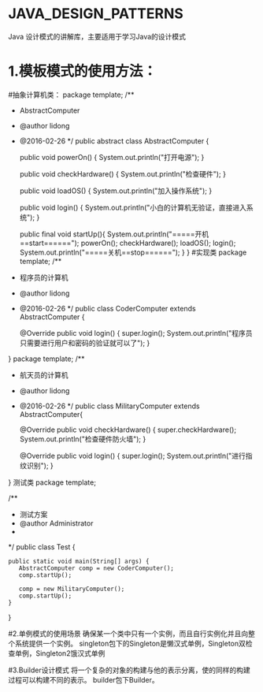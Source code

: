 # JAVA_DESIGN_PATTERNS
Java 设计模式的讲解库，主要适用于学习Java的设计模式
# 1.模板模式的使用方法：
#抽象计算机类：
package template;
/**
 * AbstractComputer
 * @author lidong
 * @2016-02-26
 */
public abstract class AbstractComputer {

	public void powerOn() {
		System.out.println("打开电源");
	}

	public void checkHardware() {
		System.out.println("检查硬件");
	}

	public void loadOS() {
		System.out.println("加入操作系统");
	}

	public void login() {
		System.out.println("小白的计算机无验证，直接进入系统");
	}
	
	public  final void startUp(){
		System.out.println("=====开机==start======");
		powerOn();
		checkHardware();
		loadOS();
		login();
		System.out.println("=====关机==stop======");
	}
}
#实现类
package template;
/**
 * 程序员的计算机
 * @author lidong
 * @2016-02-26
 */
public class CoderComputer extends AbstractComputer {
	
	@Override
	public void login() {
		super.login();
		System.out.println("程序员只需要进行用户和密码的验证就可以了");
	}

}
package template;
/**
 * 航天员的计算机
 * @author lidong
 * @2016-02-26
 */
public class MilitaryComputer  extends AbstractComputer{
    
	@Override
	public void checkHardware() {
		super.checkHardware();
		System.out.println("检查硬件防火墙");
	}
	
	@Override
	public void login() {
		super.login();
		System.out.println("进行指纹识别");
	}
	
}
测试类
package template;

/**
 * 测试方案
 * @author Administrator
 *
 */
public class Test {

	public static void main(String[] args) {
       AbstractComputer comp = new CoderComputer();
       comp.startUp();
       
       comp = new MilitaryComputer();
       comp.startUp();
	}

}


#2.单例模式的使用场景
确保某一个类中只有一个实例，而且自行实例化并且向整个系统提供一个实例。
singleton包下的Singleton是懒汉式单例，Singleton双检查单例，Singleton2饿汉式单例

#3.Builder设计模式
将一个复杂的对象的构建与他的表示分离，使的同样的构建过程可以构建不同的表示。
builder包下Builder。
